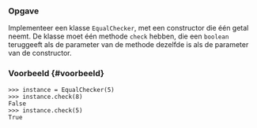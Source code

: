 ### Opgave

Implementeer een klasse `EqualChecker`, met een constructor die één getal neemt.
De klasse moet één methode `check` hebben, die een `boolean` teruggeeft als de parameter van de methode dezelfde is als de parameter van de constructor.

### Voorbeeld {#voorbeeld}

```console?lang=python&prompt=>>>
>>> instance = EqualChecker(5)
>>> instance.check(8)
False
>>> instance.check(5)
True
```
